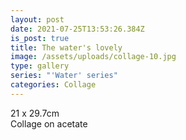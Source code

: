```yaml
---
layout: post
date: 2021-07-25T13:53:26.384Z
is_post: true
title: The water's lovely
image: /assets/uploads/collage-10.jpg
type: gallery
series: "'Water' series"
categories: Collage
---
```

21 x 29.7cm\
Collage on acetate
